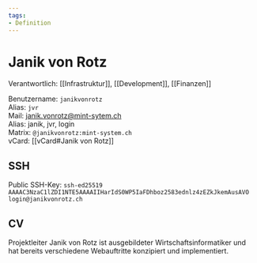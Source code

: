 ```yaml
---
tags:
- Definition
---
```

# Janik von Rotz

Verantwortlich: [[Infrastruktur]], [[Development]], [[Finanzen]]

Benutzername: `janikvonrotz`\
Alias: `jvr`\
Mail: <janik.vonrotz@mint-sytem.ch>\
Alias: janik, jvr, login\
Matrix: `@janikvonrotz:mint-system.ch`\
vCard: [[vCard#Janik von Rotz]]

## SSH

Public SSH-Key: `ssh-ed25519 AAAAC3NzaC1lZDI1NTE5AAAAIIHarIdS0WP5IaFDhboz2583ednlz4zEZkJkemAusAVO login@janikvonrotz.ch`

## CV

Projektleiter Janik von Rotz ist ausgebildeter Wirtschaftsinformatiker und hat bereits verschiedene Webauftritte konzipiert und implementiert. 